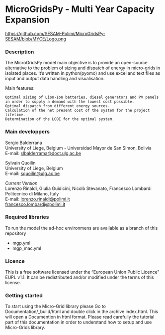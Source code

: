 MicroGridsPy - Multi Year Capacity Expansion
========================
https://github.com/SESAM-Polimi/MicroGridsPy-SESAM/blob/MYCE/Logo.png

### Description

The MicroGridsPy model main objective is to provide an open-source alternative to the problem of sizing and dispatch of energy in micro-grids in isolated places. It’s written in python(pyomo) and use excel and text files as input and output data handling and visualisation.

Main features:

    Optimal sizing of Lion-Ion batteries, diesel generators and PV panels in order to supply a demand with the lowest cost possible.
    Optimal dispatch from different energy sources.
    Calculation of the net present cost of the system for the project lifetime.
    Determination of the LCOE for the optimal system.


### Main developpers

Sergio Balderrana <br/>
University of Liege, Belgium - Universidad Mayor de San Simon, Bolivia <br/>
E-mail: slbalderrama@doct.ulg.ac.be <br/>

Sylvain Quoilin <br/>
University of Liege, Belgium <br/>
E-mail: squoilin@ulg.ac.be  <br/>

*Current Version*<br/>
Lorenzo Rinaldi, Giulia Guidicini, Nicolò Stevanato, Francesco Lombardi <br/>
Politecnico di Milano, Italy <br/>
E-mail: lorenzo.rinaldi@polimi.it <br/>
        francesco.lombardi@polimi.it <br/>
 
### Required libraries

To run the model the ad-hoc environmens are available as a branch of this repository

 - mgp.yml
 - mgp_mac.yml


### Licence
This is a free software licensed under the “European Union Public Licence" EUPL v1.1. It 
can be redistributed and/or modified under the terms of this license.

### Getting started

To start using the Micro-Grid library please Go to Documentation/_build/html and double click in the archive index.html. This will open a Documention in html format. Please read carefully the tutorial part of this documentation in order to understand how to setup and use Micro-Grids library.

